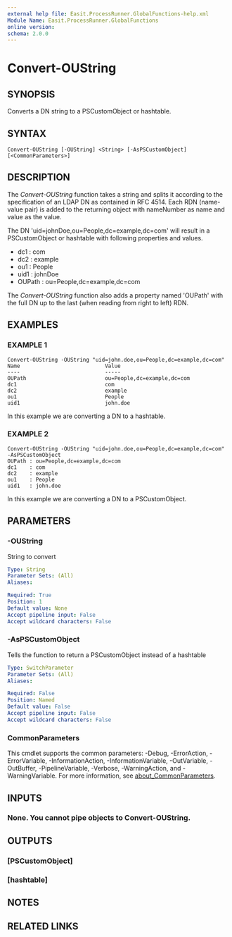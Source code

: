 ```yaml
---
external help file: Easit.ProcessRunner.GlobalFunctions-help.xml
Module Name: Easit.ProcessRunner.GlobalFunctions
online version:
schema: 2.0.0
---
```


# Convert-OUString

## SYNOPSIS
Converts a DN string to a PSCustomObject or hashtable.

## SYNTAX

```
Convert-OUString [-OUString] <String> [-AsPSCustomObject] [<CommonParameters>]
```

## DESCRIPTION
The *Convert-OUString* function takes a string and splits it according to the specification of an LDAP DN as contained in RFC 4514.
Each RDN (name-value pair) is added to the returning object with nameNumber as name and value as the value.

The DN 'uid=johnDoe,ou=People,dc=example,dc=com' will result in a PSCustomObject or hashtable with following properties and values.

- dc1 : com
- dc2 : example
- ou1 : People
- uid1 : johnDoe
- OUPath : ou=People,dc=example,dc=com

The *Convert-OUString* function also adds a property named 'OUPath' with the full DN up to the last (when reading from right to left) RDN.

## EXAMPLES

### EXAMPLE 1
```
Convert-OUString -OUString "uid=john.doe,ou=People,dc=example,dc=com"
Name                           Value
----                           -----
OUPath                         ou=People,dc=example,dc=com
dc1                            com
dc2                            example
ou1                            People
uid1                           john.doe
```

In this example we are converting a DN to a hashtable.

### EXAMPLE 2
```
Convert-OUString -OUString "uid=john.doe,ou=People,dc=example,dc=com" -AsPSCustomObject
OUPath : ou=People,dc=example,dc=com
dc1    : com
dc2    : example
ou1    : People
uid1   : john.doe
```

In this example we are converting a DN to a PSCustomObject.

## PARAMETERS

### -OUString
String to convert

```yaml
Type: String
Parameter Sets: (All)
Aliases:

Required: True
Position: 1
Default value: None
Accept pipeline input: False
Accept wildcard characters: False
```

### -AsPSCustomObject
Tells the function to return a PSCustomObject instead of a hashtable

```yaml
Type: SwitchParameter
Parameter Sets: (All)
Aliases:

Required: False
Position: Named
Default value: False
Accept pipeline input: False
Accept wildcard characters: False
```

### CommonParameters
This cmdlet supports the common parameters: -Debug, -ErrorAction, -ErrorVariable, -InformationAction, -InformationVariable, -OutVariable, -OutBuffer, -PipelineVariable, -Verbose, -WarningAction, and -WarningVariable. For more information, see [about_CommonParameters](http://go.microsoft.com/fwlink/?LinkID=113216).

## INPUTS

### None. You cannot pipe objects to Convert-OUString.
## OUTPUTS

### [PSCustomObject]
### [hashtable]
## NOTES

## RELATED LINKS
